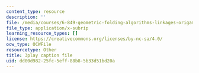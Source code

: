 ```yaml
---
content_type: resource
description: ''
file: /media/courses/6-849-geometric-folding-algorithms-linkages-origami-polyhedra-fall-2012/dd00d98225fc5eff88b85b33d51bd20a_6GAq2w_HBUQ.vtt
file_type: application/x-subrip
learning_resource_types: []
license: https://creativecommons.org/licenses/by-nc-sa/4.0/
ocw_type: OCWFile
resourcetype: Other
title: 3play caption file
uid: dd00d982-25fc-5eff-88b8-5b33d51bd20a
---
```

